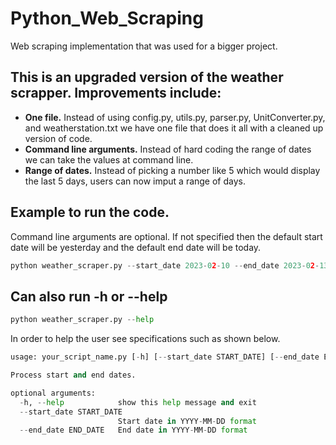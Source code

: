 # Python_Web_Scraping
Web scraping implementation that was used for a bigger project.

## This is an upgraded version of the weather scrapper. Improvements include:
+ <b>One file.</b> Instead of using config.py, utils.py, parser.py, UnitConverter.py,  and weatherstation.txt we have one file that does it all with a cleaned up version of code. <br>
+ <b>Command line arguments.</b> Instead of hard coding the range of dates we can take the values at command line. <br>
+ <b>Range of dates.</b> Instead of picking a number like 5 which would display the last 5 days, users can now imput a range of days. <br>

## Example to run the code. 
Command line arguments are optional. If not specified then the default start date will be yesterday and the default end date will be today.
```python
python weather_scraper.py --start_date 2023-02-10 --end_date 2023-02-13
```  
## Can also run -h or --help
```python
python weather_scraper.py --help
```  
In order to help the user see specifications such as shown below.
```python
usage: your_script_name.py [-h] [--start_date START_DATE] [--end_date END_DATE]

Process start and end dates.

optional arguments:
  -h, --help            show this help message and exit
  --start_date START_DATE
                        Start date in YYYY-MM-DD format
  --end_date END_DATE   End date in YYYY-MM-DD format

```  
